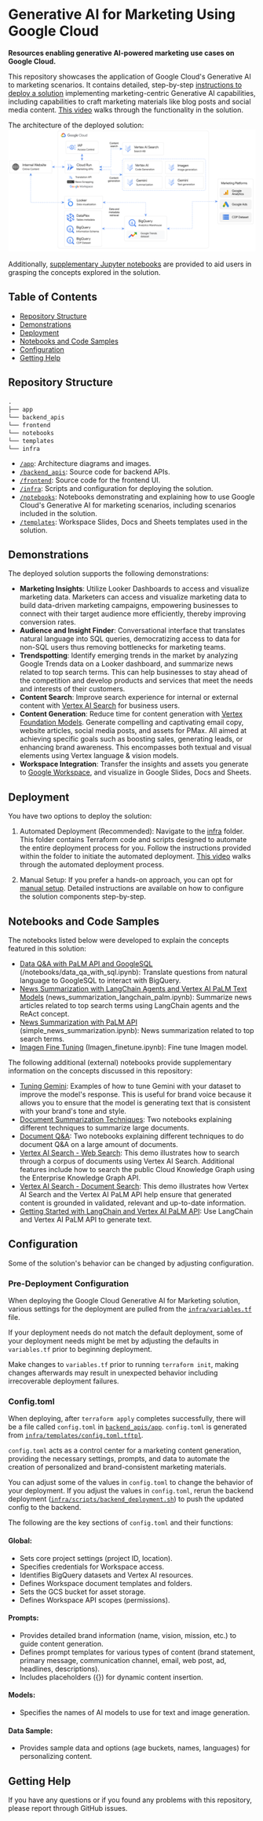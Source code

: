 # Generative AI for Marketing Using Google Cloud

**Resources enabling generative AI-powered marketing use cases on Google Cloud.**

This repository showcases the application of Google Cloud's Generative AI to marketing scenarios. It contains detailed, step-by-step [instructions to deploy a solution](#deployment) implementing marketing-centric Generative AI capabilities, including capabilities to craft marketing materials like blog posts and social media content. [This video](https://youtu.be/F8bppBkpCiI?si=MZNryO5D5cezJMlX&t=755) walks through the functionality in the solution.

The architecture of the deployed solution:
![Architecture](/app/images/architecture.png "Architecture")

Additionally, [supplementary Jupyter notebooks](#notebooks-and-code-samples) are provided to aid users in grasping the concepts explored in the solution.

## Table of Contents

- [Repository Structure](#repository-structure)
- [Demonstrations](#demonstrations)
- [Deployment](#deployment)
- [Notebooks and Code Samples](#notebooks-and-code-samples)
- [Configuration](#configuration)
- [Getting Help](#getting-help)



## Repository Structure

```
.
├── app
└── backend_apis
└── frontend
└── notebooks
└── templates
└── infra
```

- [`/app`](/app): Architecture diagrams and images.
- [`/backend_apis`](/backend_apis): Source code for backend APIs.  
- [`/frontend`](/frontend): Source code for the frontend UI.  
- [`/infra`](/infra): Scripts and configuration for deploying the solution.
- [`/notebooks`](/notebooks): Notebooks demonstrating and explaining how to use Google Cloud's Generative AI for marketing scenarios, including scenarios included in the solution.
- [`/templates`](/templates): Workspace Slides, Docs and Sheets templates used in the solution.  

## Demonstrations

The deployed solution supports the following demonstrations:

* **Marketing Insights**: Utilize Looker Dashboards to access and visualize marketing data. Marketers can access and visualize marketing data to build data-driven marketing campaigns, empowering businesses to connect with their target audience more efficiently, thereby improving conversion rates.  
* **Audience and Insight Finder**: Conversational interface that translates natural language into SQL queries, democratizing access to data for non-SQL users thus removing bottlenecks for marketing teams.  
* **Trendspotting**: Identify emerging trends in the market by analyzing Google Trends data on a Looker dashboard, and summarize news related to top search terms. This can help businesses to stay ahead of the competition and develop products and services that meet the needs and interests of their customers.  
* **Content Search**: Improve search experience for internal or external content with [Vertex AI Search](https://cloud.google.com/enterprise-search) for business users.  
* **Content Generation**: Reduce time for content generation with [Vertex Foundation Models](https://cloud.google.com/vertex-ai/generative-ai/docs/learn/models). Generate compelling and captivating email copy, website articles, social media posts, and assets for PMax. All aimed at achieving specific goals such as boosting sales, generating leads, or enhancing brand awareness. This encompasses both textual and visual elements using Vertex language & vision models.  
* **Workspace Integration**: Transfer the insights and assets you generate to [Google Workspace](https://workspace.google.com/), and visualize in Google Slides, Docs and Sheets.

## Deployment

You have two options to deploy the solution:

1. Automated Deployment (Recommended): Navigate to the [infra](infra/) folder. This folder contains Terraform code and scripts designed to automate the entire deployment process for you. Follow the instructions provided within the folder to initiate the automated deployment. [This video](https://www.youtube.com/watch?v=EOY5B5HBxIY) walks through the automated deployment process. 

2. Manual Setup: If you prefer a hands-on approach, you can opt for [manual setup](manual-setup.md). Detailed instructions are available on how to configure the solution components step-by-step.

## Notebooks and Code Samples

The notebooks listed below were developed to explain the concepts featured in this solution:  
- [Data Q&A with PaLM API and GoogleSQL](/notebooks/data_qa_with_sql.ipynb) (/notebooks/data_qa_with_sql.ipynb): Translate questions from natural language to GoogleSQL to interact with BigQuery.
- [News Summarization with LangChain Agents and Vertex AI PaLM Text Models](/notebooks/news_summarization_langchain_palm.ipynb) (news_summarization_langchain_palm.ipynb): Summarize news articles related to top search terms using LangChain agents and the ReAct concept.
- [News Summarization with PaLM API](/notebooks/simple_news_summarization.ipynb) (simple_news_summarization.ipynb): News summarization related to top search terms.
- [Imagen Fine Tuning](/notebooks/Imagen_finetune.ipynb) (Imagen_finetune.ipynb): Fine tune Imagen model.

The following additional (external) notebooks provide supplementary information on the concepts discussed in this repository:
- [Tuning Gemini](https://github.com/GoogleCloudPlatform/generative-ai/tree/main/gemini/tuning): Examples of how to tune Gemini with your dataset to improve the model's response. This is useful for brand voice because it allows you to ensure that the model is generating text that is consistent with your brand's tone and style.
- [Document Summarization Techniques](https://github.com/GoogleCloudPlatform/generative-ai/tree/main/language/use-cases/document-summarization): Two notebooks explaining different techniques to summarize large documents.
- [Document Q&A](https://github.com/GoogleCloudPlatform/generative-ai/tree/main/language/use-cases/document-qa): Two notebooks explaining different techniques to do document Q&A on a large amount of documents.
- [Vertex AI Search - Web Search](https://github.com/GoogleCloudPlatform/generative-ai/tree/main/search/web-app): This demo illustrates how to search through a corpus of documents using Vertex AI Search. Additional features include how to search the public Cloud Knowledge Graph using the Enterprise Knowledge Graph API.
- [Vertex AI Search - Document Search](https://github.com/GoogleCloudPlatform/generative-ai/tree/main/search/retrieval-augmented-generation): This demo illustrates how Vertex AI Search and the Vertex AI PaLM API help ensure that generated content is grounded in validated, relevant and up-to-date information.
- [Getting Started with LangChain and Vertex AI PaLM API](https://github.com/GoogleCloudPlatform/generative-ai/blob/main/language/orchestration/langchain/intro_langchain_palm_api.ipynb): Use LangChain and Vertex AI PaLM API to generate text.


## Configuration

Some of the solution's behavior can be changed by adjusting configuration.

### Pre-Deployment Configuration

When deploying the Google Cloud Generative AI for Marketing solution, various settings for the deployment are pulled from the [`infra/variables.tf`](infra/variables.tf) file. 

If your deployment needs do not match the default deployment, some of your deployment needs might be met by adjusting the defaults in `variables.tf` prior to beginning deployment.

Make changes to `variables.tf` prior to running `terraform init`, making changes afterwards may result in unexpected behavior including irrecoverable deployment failures.

### Config.toml

When deploying, after `terraform apply` completes successfully, there will be a file called `config.toml` in [`backend_apis/app`](/backend_apis/app). `config.toml` is generated from [`infra/templates/config.toml.tftpl`](infra/templates/config.toml.tftpl).

`config.toml`  acts as a control center for a marketing content generation, providing the necessary settings, prompts, and data to automate the creation of personalized and brand-consistent marketing materials.

You can adjust some of the values in `config.toml` to change the behavior of your deployment. If you adjust the values in `config.toml`, rerun the backend deployment ([`infra/scripts/backend_deployment.sh`](infra/scripts/backend_deployment.sh)) to push the updated config to the backend.

The following are the key sections of `config.toml` and their functions:

#### **Global:**

- Sets core project settings (project ID, location).
- Specifies credentials for Workspace access.
- Identifies BigQuery datasets and Vertex AI resources.
- Defines Workspace document templates and folders.
- Sets the GCS bucket for asset storage.
- Defines Workspace API scopes (permissions). 

#### **Prompts:**

- Provides detailed brand information (name, vision, mission, etc.) to guide content generation.
- Defines prompt templates for various types of content (brand statement, primary message, communication channel, email, web post, ad, headlines, descriptions).
- Includes placeholders ({}) for dynamic content insertion.  

#### **Models:** 

- Specifies the names of AI models to use for text and image generation.  

#### **Data Sample:**

- Provides sample data and options (age buckets, names, languages) for personalizing content.  

## Getting Help

If you have any questions or if you found any problems with this repository, please report through GitHub issues.
